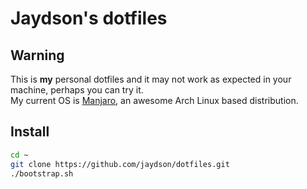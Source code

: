 # Jaydson's dotfiles

## Warning
This is **my** personal dotfiles and it may not work as expected in your machine, perhaps you can try it.  
My current OS is [Manjaro](https://manjaro.github.io/), an awesome Arch Linux based distribution.  

## Install
```bash
cd ~
git clone https://github.com/jaydson/dotfiles.git
./bootstrap.sh
```
